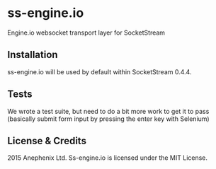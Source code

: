 ss-engine.io
============

Engine.io websocket transport layer for SocketStream

Installation
---

ss-engine.io will be used by default within SocketStream 0.4.4.

Tests
---

We wrote a test suite, but need to do a bit more work to get it to pass (basically submit form input by pressing the enter key with Selenium)
 
License & Credits
---

2015 Anephenix Ltd. Ss-engine.io is licensed under the MIT License.
